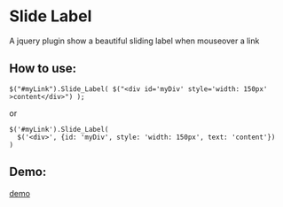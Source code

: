 Slide Label
==============

A jquery plugin show a beautiful sliding label when mouseover a link

How to use:
-----------

```$("#myLink").Slide_Label( $("<div id='myDiv' style='width: 150px' >content</div>") );```

or

```
$('#myLink').Slide_Label(
  $('<div>', {id: 'myDiv', style: 'width: 150px', text: 'content'})
)
```

Demo:
-----
[demo]



[demo]:http://mingchoi.github.io/Slide_Label/

